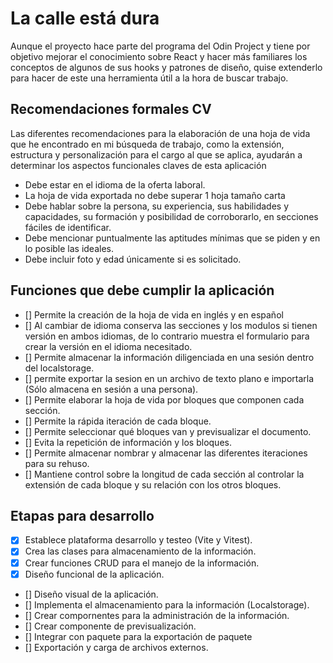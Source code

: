 # La calle está dura

Aunque el proyecto hace parte del programa del Odin Project y tiene por objetivo mejorar el conocimiento sobre React y hacer más familiares los conceptos de algunos de sus hooks y patrones de diseño, quise extenderlo para hacer de este una herramienta útil a la hora de buscar trabajo.

## Recomendaciones formales CV

Las diferentes recomendaciones para la elaboración de una hoja de vida que he encontrado en mi búsqueda de trabajo, como la extensión, estructura y personalización para el cargo al que se aplica, ayudarán a determinar los aspectos funcionales claves de esta aplicación

-   Debe estar en el idioma de la oferta laboral.
-   La hoja de vida exportada no debe superar 1 hoja tamaño carta
-   Debe hablar sobre la persona, su experiencia, sus habilidades y capacidades, su formación y posibilidad de corroborarlo, en secciones fáciles de identificar.
-   Debe mencionar puntualmente las aptitudes mínimas que se piden y en lo posible las ideales.
-   Debe incluir foto y edad únicamente si es solicitado.

## Funciones que debe cumplir la aplicación

- [] Permite la creación de la hoja de vida en inglés y en español
- [] Al cambiar de idioma conserva las secciones y los modulos si tienen versión en ambos idiomas, de lo contrario muestra el formulario para crear la versión en el idioma necesitado.
- [] Permite almacenar la información diligenciada en una sesión dentro del localstorage.
- [] permite exportar la sesion en un archivo de texto plano e importarla (Sólo almacena en sesión a una persona).
- [] Permite elaborar la hoja de vida por bloques que componen cada sección.
- [] Permite la rápida iteración de cada bloque.
- [] Permite seleccionar qué bloques van y previsualizar el documento.
- [] Evita la repetición de información y los bloques.
- [] Permite almacenar nombrar y almacenar las diferentes iteraciones para su rehuso.
- [] Mantiene control sobre la longitud de cada sección al controlar la extensión de cada bloque y su relación con los otros bloques.

## Etapas para desarrollo

- [x] Establece plataforma desarrollo y testeo (Vite y Vitest).
- [x] Crea las clases para almacenamiento de la información.
- [x] Crear funciones CRUD para el manejo de la información.
- [x] Diseño funcional de la aplicación.
- [] Diseño visual de la aplicación.
- [] Implementa el almacenamiento para la información (Localstorage).
- [] Crear compornentes para la administración de la información.
- [] Crear componente de previsualización.
- [] Integrar con paquete para la exportación de paquete
- [] Exportación y carga de archivos externos.
